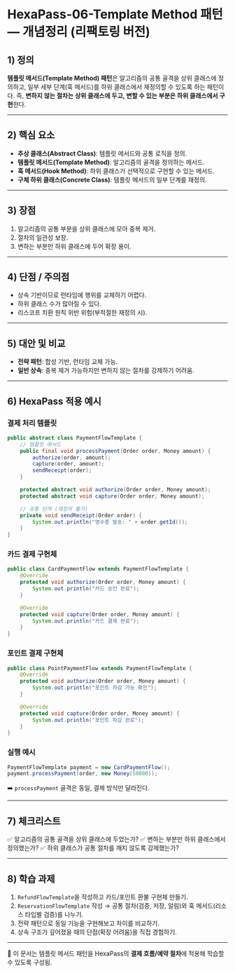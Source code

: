 ﻿# HexaPass-06-Template Method 패턴 — 개념정리 (리팩토링 버전)

## 1) 정의

**템플릿 메서드(Template Method) 패턴**은 알고리즘의 공통 골격을 상위 클래스에 정의하고, 일부 세부 단계(훅 메서드)를 하위 클래스에서 재정의할 수 있도록 하는 패턴이다. 즉, **변하지 않는 절차는 상위 클래스에 두고, 변할 수 있는 부분은 하위 클래스에서 구현**한다.

---

## 2) 핵심 요소

* **추상 클래스(Abstract Class)**: 템플릿 메서드와 공통 로직을 정의.
* **템플릿 메서드(Template Method)**: 알고리즘의 골격을 정의하는 메서드.
* **훅 메서드(Hook Method)**: 하위 클래스가 선택적으로 구현할 수 있는 메서드.
* **구체 하위 클래스(Concrete Class)**: 템플릿 메서드의 일부 단계를 재정의.

---

## 3) 장점

1. 알고리즘의 공통 부분을 상위 클래스에 모아 중복 제거.
2. 절차의 일관성 보장.
3. 변하는 부분만 하위 클래스에 두어 확장 용이.

---

## 4) 단점 / 주의점

* 상속 기반이므로 런타임에 행위를 교체하기 어렵다.
* 하위 클래스 수가 많아질 수 있다.
* 리스코프 치환 원칙 위반 위험(부적절한 재정의 시).

---

## 5) 대안 및 비교

* **전략 패턴**: 합성 기반, 런타임 교체 가능.
* **일반 상속**: 중복 제거 가능하지만 변하지 않는 절차를 강제하기 어려움.

---

## 6) HexaPass 적용 예시

### 결제 처리 템플릿

```java
public abstract class PaymentFlowTemplate {
    // 템플릿 메서드
    public final void processPayment(Order order, Money amount) {
        authorize(order, amount);
        capture(order, amount);
        sendReceipt(order);
    }

    protected abstract void authorize(Order order, Money amount);
    protected abstract void capture(Order order, Money amount);

    // 공통 단계 (재정의 불가)
    private void sendReceipt(Order order) {
        System.out.println("영수증 발송: " + order.getId());
    }
}
```

### 카드 결제 구현체

```java
public class CardPaymentFlow extends PaymentFlowTemplate {
    @Override
    protected void authorize(Order order, Money amount) {
        System.out.println("카드 승인 완료");
    }

    @Override
    protected void capture(Order order, Money amount) {
        System.out.println("카드 결제 완료");
    }
}
```

### 포인트 결제 구현체

```java
public class PointPaymentFlow extends PaymentFlowTemplate {
    @Override
    protected void authorize(Order order, Money amount) {
        System.out.println("포인트 차감 가능 확인");
    }

    @Override
    protected void capture(Order order, Money amount) {
        System.out.println("포인트 차감 완료");
    }
}
```

### 실행 예시

```java
PaymentFlowTemplate payment = new CardPaymentFlow();
payment.processPayment(order, new Money(50000));
```

➡️ `processPayment` 골격은 동일, 결제 방식만 달라진다.

---

## 7) 체크리스트

✅ 알고리즘의 공통 골격을 상위 클래스에 두었는가?
✅ 변하는 부분만 하위 클래스에서 정의했는가?
✅ 하위 클래스가 공통 절차를 깨지 않도록 강제했는가?

---

## 8) 학습 과제

1. `RefundFlowTemplate`을 작성하고 카드/포인트 환불 구현체 만들기.
2. `ReservationFlowTemplate` 작성 → 공통 절차(검증, 저장, 알림)와 훅 메서드(리소스 타입별 검증)를 나누기.
3. 전략 패턴으로 동일 기능을 구현해보고 차이를 비교하기.
4. 상속 구조가 깊어졌을 때의 단점(확장 어려움)을 직접 경험하기.

---

📌 이 문서는 템플릿 메서드 패턴을 HexaPass의 **결제 흐름/예약 절차**에 적용해 학습할 수 있도록 구성됨.
